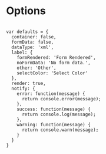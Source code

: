 # Options

<pre><code class="js">
var defaults = {
  container: false,
  formData: false,
  dataType: 'xml',
  label: {
    formRendered: 'Form Rendered',
    noFormData: 'No form data.',
    other: 'Other',
    selectColor: 'Select Color'
  },
  render: true,
  notify: {
    error: function(message) {
      return console.error(message);
    },
    success: function(message) {
      return console.log(message);
    },
    warning: function(message) {
      return console.warn(message);
    }
  }
}
</code></pre>
